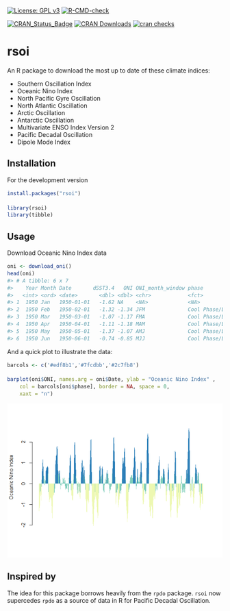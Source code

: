 
<!-- README.md is generated from README.Rmd. Please edit that file -->

[![License: GPL
v3](https://img.shields.io/badge/License-GPL%20v3-blue.svg)](https://www.gnu.org/licenses/gpl-3.0)
[![R-CMD-check](https://github.com/boshek/rsoi/workflows/R-CMD-check/badge.svg)](https://github.com/boshek/rsoi/actions)

[![CRAN\_Status\_Badge](https://www.r-pkg.org/badges/version/rsoi)](https://cran.r-project.org/package=rsoi)
[![CRAN
Downloads](https://cranlogs.r-pkg.org/badges/rsoi?color=brightgreen)](https://CRAN.R-project.org/package=rsoi)
[![cran
checks](https://cranchecks.info/badges/worst/rsoi)](https://cran.r-project.org/web/checks/check_results_rsoi.html)

# rsoi

An R package to download the most up to date of these climate indices:

-   Southern Oscillation Index
-   Oceanic Nino Index
-   North Pacific Gyre Oscillation
-   North Atlantic Oscillation
-   Arctic Oscillation
-   Antarctic Oscillation
-   Multivariate ENSO Index Version 2
-   Pacific Decadal Oscillation
-   Dipole Mode Index

## Installation

For the development version

``` r
install.packages("rsoi")

library(rsoi)
library(tibble)
```

## Usage

Download Oceanic Nino Index data

``` r
oni <- download_oni()
head(oni)
#> # A tibble: 6 x 7
#>    Year Month Date       dSST3.4   ONI ONI_month_window phase             
#>   <int> <ord> <date>       <dbl> <dbl> <chr>            <fct>             
#> 1  1950 Jan   1950-01-01   -1.62 NA    <NA>             <NA>              
#> 2  1950 Feb   1950-02-01   -1.32 -1.34 JFM              Cool Phase/La Nina
#> 3  1950 Mar   1950-03-01   -1.07 -1.17 FMA              Cool Phase/La Nina
#> 4  1950 Apr   1950-04-01   -1.11 -1.18 MAM              Cool Phase/La Nina
#> 5  1950 May   1950-05-01   -1.37 -1.07 AMJ              Cool Phase/La Nina
#> 6  1950 Jun   1950-06-01   -0.74 -0.85 MJJ              Cool Phase/La Nina
```

And a quick plot to illustrate the data:

``` r
barcols <- c('#edf8b1','#7fcdbb','#2c7fb8')

barplot(oni$ONI, names.arg = oni$Date, ylab = "Oceanic Nino Index" , 
    col = barcols[oni$phase], border = NA, space = 0,
    xaxt = "n")
```

![](man/figures/plot-1.png)<!-- -->

## Inspired by

The idea for this package borrows heavily from the `rpdo` package.
`rsoi` now supercedes `rpdo` as a source of data in R for Pacific
Decadal Oscillation.
